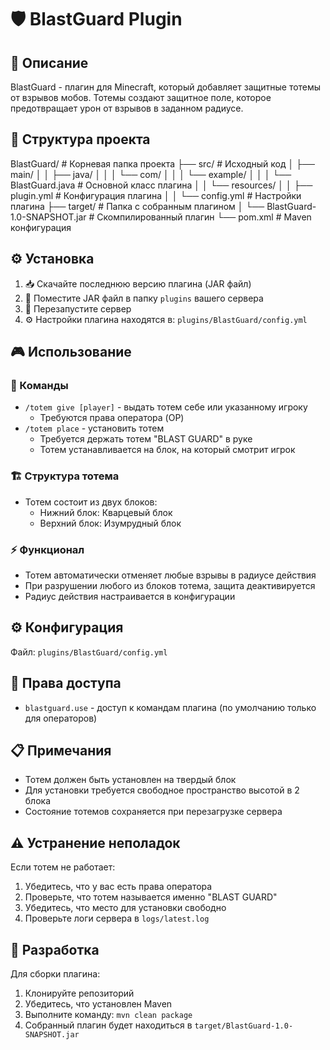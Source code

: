 # 🛡️ BlastGuard Plugin

## 📝 Описание
BlastGuard - плагин для Minecraft, который добавляет защитные тотемы от взрывов мобов. Тотемы создают защитное поле, которое предотвращает урон от взрывов в заданном радиусе.

## 📁 Структура проекта
BlastGuard/ # Корневая папка проекта
├── src/ # Исходный код
│ ├── main/
│ │ ├── java/
│ │ │ └── com/
│ │ │ └── example/
│ │ │ └── BlastGuard.java # Основной класс плагина
│ │ └── resources/
│ │ ├── plugin.yml # Конфигурация плагина
│ │ └── config.yml # Настройки плагина
├── target/ # Папка с собранным плагином
│ └── BlastGuard-1.0-SNAPSHOT.jar # Скомпилированный плагин
└── pom.xml # Maven конфигурация


## ⚙️ Установка
1. 📥 Скачайте последнюю версию плагина (JAR файл)
2. 📁 Поместите JAR файл в папку `plugins` вашего сервера
3. 🔄 Перезапустите сервер
4. ⚙️ Настройки плагина находятся в: `plugins/BlastGuard/config.yml`

## 🎮 Использование

### 📌 Команды
- `/totem give [player]` - выдать тотем себе или указанному игроку
  - Требуются права оператора (OP)
- `/totem place` - установить тотем
  - Требуется держать тотем "BLAST GUARD" в руке
  - Тотем устанавливается на блок, на который смотрит игрок

### 🏗️ Структура тотема
- Тотем состоит из двух блоков:
  - Нижний блок: Кварцевый блок
  - Верхний блок: Изумрудный блок

### ⚡ Функционал
- Тотем автоматически отменяет любые взрывы в радиусе действия
- При разрушении любого из блоков тотема, защита деактивируется
- Радиус действия настраивается в конфигурации

## ⚙️ Конфигурация
Файл: `plugins/BlastGuard/config.yml`


## 🔑 Права доступа
- `blastguard.use` - доступ к командам плагина (по умолчанию только для операторов)

## 📋 Примечания
- Тотем должен быть установлен на твердый блок
- Для установки требуется свободное пространство высотой в 2 блока
- Состояние тотемов сохраняется при перезагрузке сервера

## ⚠️ Устранение неполадок
Если тотем не работает:
1. Убедитесь, что у вас есть права оператора
2. Проверьте, что тотем называется именно "BLAST GUARD"
3. Убедитесь, что место для установки свободно
4. Проверьте логи сервера в `logs/latest.log`

## 🔧 Разработка
Для сборки плагина:
1. Клонируйте репозиторий
2. Убедитесь, что установлен Maven
3. Выполните команду: `mvn clean package`
4. Собранный плагин будет находиться в `target/BlastGuard-1.0-SNAPSHOT.jar`
